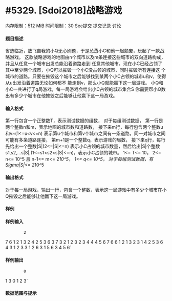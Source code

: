 
# #5329. [Sdoi2018]战略游戏
内存限制：512 MiB 时间限制：30 Sec提交 提交记录 讨论
#### 题目描述
省选临近，放飞自我的小Q无心刷题，于是怂恿小C和他一起颓废，玩起了一款战略游戏。
这款战略游戏的地图由n个城市以及m条连接这些城市的双向道路构成，并且从任意一个城市出发总能沿着道路走到
任意其他城市。现在小C已经占领了其中至少两个城市，小Q可以摧毁一个小C没占领的城市，同时摧毁所有连接这
个城市的道路。只要在摧毁这个城市之后能够找到某两个小C占领的城市u和v，使得从u出发沿着道路无论如何都不
能走到v，那么小Q就能赢下这一局游戏。
小Q和小C一共进行了q局游戏，每一局游戏会给出小C占领的城市集合S
你需要帮小Q数出有多少个城市在他摧毁之后能够让他赢下这一局游戏。

#### 输入格式
第一行包含一个正整数T，表示测试数据的组数，
对于每组测试数据，
第一行是两个整数n和m，表示地图的城市数和道路数，
接下来m行，每行包含两个整数u和v~(1<=u<v<=n)
表示第u个城市和第v个城市之间有一条道路，同一对城市之间可能有多条道路连接，
第m+1是一个整数q，表示游戏的局数，
接下来q行，每行先给出一个整数|S|(2<=|S|<=n)
表示小C占领的城市数量，然后给出|S|个整数s1,s2,...s|S|,(1<=s1<s2<s|S|<=n)，表示小C占领的城市。
1<= T<= 10，
2<= n<= 10^5 且 n-1<= m<= 2*10^5，
1<= q<= 10^5，
对于每组测试数据，有Sigma|S|<= 2*10^5

#### 输出格式
对于每一局游戏，输出一行，包含一个整数，表示这一局游戏中有多少个城市在小Q摧毁之后能够让他赢下这一局游戏。

#### 样例

#### 样例输入

			2
7 6
1 2
1 3
2 4
2 5
3 6
3 7
3
2 1 2
3 2 3 4
4 4 5 6 7
6 6
1 2
1 3
2 3
1 4
2 5
3 6
4
3 1 2 3
3 1 2 6
3 1 5 6
3 4 5 6`
#### 样例输出

			0
1
3
0
1
2
3`
#### 数据范围与提示

